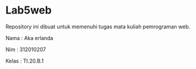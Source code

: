 # Lab5web
Repository ini dibuat untuk memenuhi tugas mata kuliah pemrograman web.

Nama    : Aka erlanda

Nim     : 312010207

Kelas   : TI.20.B.1





